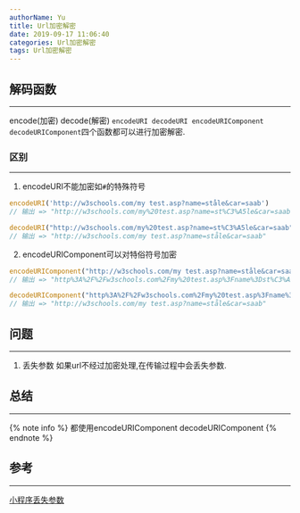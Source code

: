 ```yaml
---
authorName: Yu
title: Url加密解密
date: 2019-09-17 11:06:40
categories: Url加密解密
tags: Url加密解密
---
```

## 解码函数
---

encode(加密) decode(解密)
`encodeURI decodeURI encodeURIComponent decodeURIComponent`四个函数都可以进行加密解密.
### 区别
---

1. encodeURI不能加密如`#`的特殊符号

```js
encodeURI('http://w3schools.com/my test.asp?name=ståle&car=saab')
// 输出 => "http://w3schools.com/my%20test.asp?name=st%C3%A5le&car=saab"

decodeURI("http://w3schools.com/my%20test.asp?name=st%C3%A5le&car=saab")
// 输出 => "http://w3schools.com/my test.asp?name=ståle&car=saab"
```
2. encodeURIComponent可以对特俗符号加密

```js
encodeURIComponent("http://w3schools.com/my test.asp?name=ståle&car=saab")
// 输出 => "http%3A%2F%2Fw3schools.com%2Fmy%20test.asp%3Fname%3Dst%C3%A5le%26car%3Dsaab"

decodeURIComponent("http%3A%2F%2Fw3schools.com%2Fmy%20test.asp%3Fname%3Dst%C3%A5le%26car%3Dsaab")
// 输出 => "http://w3schools.com/my test.asp?name=ståle&car=saab"
```

## 问题
---

1. 丢失参数
如果url不经过加密处理,在传输过程中会丢失参数.

## 总结
---
{% note info %}
都使用encodeURIComponent decodeURIComponent 
{% endnote %}

## 参考
---

[小程序丢失参数](https://juejin.cn/post/6901677582740586503)